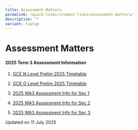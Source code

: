 ```yaml
---
title: Assessment Matters
permalink: /quick-links/student-links/assessment-matters/
description: ""
variant: tiptap
---
```

<h1>Assessment Matters</h1>
<h4>2025 Term 3 Assessment Information<br></h4>
<ol data-tight="true" class="tight">
<li>
<p><a href="/files/GCE_N_Level_Prelim_Timetable_Updated.pdf" rel="noopener nofollow" target="_blank">GCE N Level Prelim 2025 Timetable</a>
</p>
</li>
<li>
<p><a href="/files/GCE_O_Level_Prelim_2025_Timetable_Updated.pdf" rel="noopener nofollow" target="_blank">GCE O Level Prelim 2025 Timetable</a>
</p>
</li>
<li>
<p><a href="/files/2025_T3_Assessment_Info_for_students_Sec_1_WA3.pdf" rel="noopener nofollow" target="_blank">2025 WA3 Assessment Info for Sec 1</a>
</p>
</li>
<li>
<p><a href="/files/2025_T3_Assessment_Info_for_students_Sec_2_WA3.pdf" rel="noopener nofollow" target="_blank">2025 WA3 Assessment Info for Sec 2</a>
</p>
</li>
<li>
<p><a href="/files/2025_T3_Assessment_Info_for_students_Sec_3_WA3.pdf" rel="noopener nofollow" target="_blank">2025 WA3 Assessment Info for Sec 3</a>
</p>
</li>
</ol>
<p>Updated on 11 July 2025</p>